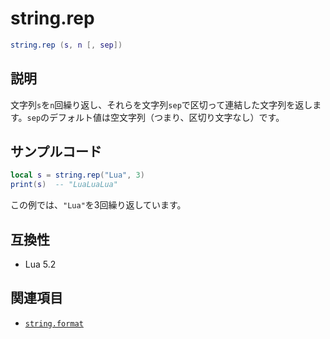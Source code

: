 # string.rep

```lua
string.rep (s, n [, sep])
```

## 説明

文字列`s`を`n`回繰り返し、それらを文字列`sep`で区切って連結した文字列を返します。`sep`のデフォルト値は空文字列（つまり、区切り文字なし）です。

## サンプルコード

```lua
local s = string.rep("Lua", 3)
print(s)  -- "LuaLuaLua"
```

この例では、`"Lua"`を3回繰り返しています。

## 互換性

- Lua 5.2

## 関連項目

- [`string.format`](format.md)